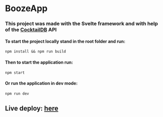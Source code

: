 # BoozeApp

### This project was made with the Svelte framework and with help of the [CocktailDB](https://www.thecocktaildb.com/api.php) API

#### To start the project locally stand in the root folder and run:
```
npm install && npm run build
```

#### Then to start the application run:
```
npm start
```
#### Or run the application in dev mode:
```
npm run dev
```

## Live deploy: [here](https://idas-boozeapp.netlify.app/)